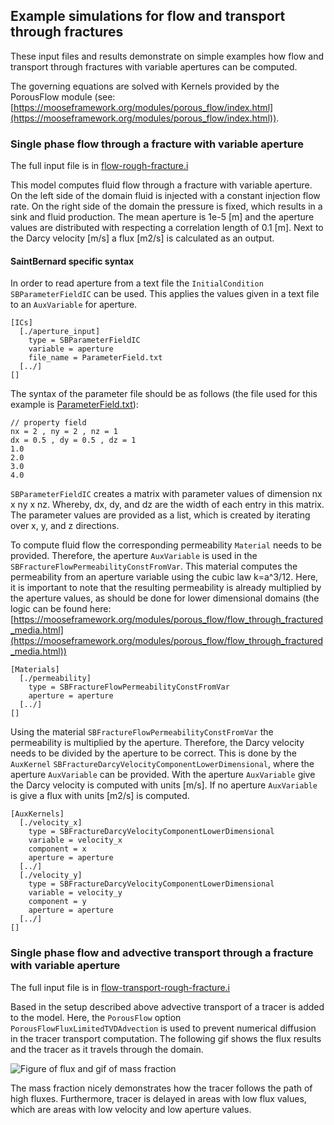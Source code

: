 ## Example simulations for flow and transport through fractures

These input files and results demonstrate on simple examples how flow and transport through fractures with variable apertures can be computed.

The governing equations are solved with Kernels provided by the PorousFlow module (see: [https://mooseframework.org/modules/porous_flow/index.html](https://mooseframework.org/modules/porous_flow/index.html)).

### Single phase flow through a fracture with variable aperture

The full input file is in [flow-rough-fracture.i](flow-rough-fracture.i)

This model computes fluid flow through a fracture with variable aperture.
On the left side of the domain fluid is injected with a constant injection flow rate. On the right side of the domain the pressure is fixed, which results in a sink and fluid production.
The mean aperture is 1e-5 [m] and the aperture values are distributed with respecting a correlation length of 0.1 [m].
Next to the Darcy velocity [m/s] a flux [m2/s] is calculated as an output.

#### SaintBernard specific syntax
In order to read aperture from a text file the `InitialCondition` `SBParameterFieldIC` can be used. This applies the values given in a text file to an `AuxVariable` for aperture.
```
[ICs]
  [./aperture_input]
    type = SBParameterFieldIC
    variable = aperture
    file_name = ParameterField.txt
  [../]
[]
```
The syntax of the parameter file should be as follows (the file used for this example is [ParameterField.txt](ParameterField.txt)):
```
// property field
nx = 2 , ny = 2 , nz = 1
dx = 0.5 , dy = 0.5 , dz = 1
1.0
2.0
3.0
4.0
```
`SBParameterFieldIC` creates a matrix with parameter values of dimension nx x ny x nz.
Whereby, dx, dy, and dz are the width of each entry in this matrix.
The parameter values are provided as a list, which is created by iterating over x, y, and z directions.

To compute fluid flow the corresponding permeability `Material` needs to be provided.
Therefore, the aperture `AuxVariable` is used in the `SBFractureFlowPermeabilityConstFromVar`. This material computes the permeability from an aperture variable using the cubic law k=a^3/12. Here, it is important to note that the resulting permeability is already multiplied by the aperture values, as should be done for lower dimensional domains (the logic can be found here: [https://mooseframework.org/modules/porous_flow/flow_through_fractured_media.html](https://mooseframework.org/modules/porous_flow/flow_through_fractured_media.html))

```
[Materials]
  [./permeability]
    type = SBFractureFlowPermeabilityConstFromVar
    aperture = aperture
  [../]
[]
```
Using the material `SBFractureFlowPermeabilityConstFromVar` the permeability is multiplied by the aperture. Therefore, the Darcy velocity needs to be divided by the aperture to be correct. This is done by the `AuxKernel` `SBFractureDarcyVelocityComponentLowerDimensional`, where the aperture `AuxVariable` can be provided. With the aperture `AuxVariable` give the Darcy velocity is computed with units [m/s]. If no aperture `AuxVariable` is give a flux with units [m2/s] is computed.
```
[AuxKernels]
  [./velocity_x]
    type = SBFractureDarcyVelocityComponentLowerDimensional
    variable = velocity_x
    component = x
    aperture = aperture
  [../]
  [./velocity_y]
    type = SBFractureDarcyVelocityComponentLowerDimensional
    variable = velocity_y
    component = y
    aperture = aperture
  [../]
[]
```
### Single phase flow and advective transport through a fracture with variable aperture

The full input file is in [flow-transport-rough-fracture.i](flow-transport-rough-fracture.i)

Based in the setup described above advective transport of a tracer is added to the model.
Here, the `PorousFlow` option `PorousFlowFluxLimitedTVDAdvection` is used to prevent numerical diffusion in the tracer transport computation.
The following gif shows the flux results and the tracer as it travels through the domain.

![Figure of flux and gif of mass fraction](media/transport_vid/transport_vid.gif)

The mass fraction nicely demonstrates how the tracer follows the path of high fluxes. Furthermore, tracer is delayed in areas with low flux values, which are areas with low velocity and low aperture values.
